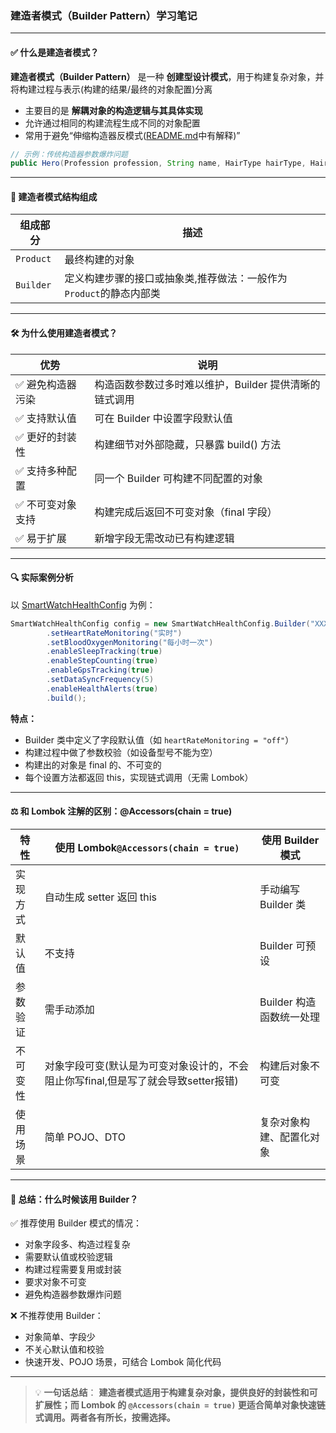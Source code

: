 ### 建造者模式（Builder Pattern）学习笔记

---

#### ✅ 什么是建造者模式？

**建造者模式（Builder Pattern）** 是一种 **创建型设计模式**，用于构建复杂对象，并将构建过程与表示(构建的结果/最终的对象配置)分离

- 主要目的是 **解耦对象的构造逻辑与其具体实现**
- 允许通过相同的构建流程生成不同的对象配置
- 常用于避免“伸缩构造器反模式([README.md](README.md)中有解释)”

```java
// 示例：传统构造器参数爆炸问题
public Hero(Profession profession, String name, HairType hairType, HairColor hairColor, Armor armor, Weapon weapon) {}
```

---

#### 🧱 建造者模式结构组成


| 组成部分             | 描述                                     |
|------------------|----------------------------------------|
| `Product`        | 最终构建的对象                                |
| `Builder`        | 定义构建步骤的接口或抽象类,推荐做法：一般作为`Product`的静态内部类 |

---

#### 🛠️ 为什么使用建造者模式？


| 优势              | 说明                                                   |
| ----------------- | ------------------------------------------------------ |
| ✅ 避免构造器污染 | 构造函数参数过多时难以维护，Builder 提供清晰的链式调用 |
| ✅ 支持默认值     | 可在 Builder 中设置字段默认值                          |
| ✅ 更好的封装性   | 构建细节对外部隐藏，只暴露 build() 方法                |
| ✅ 支持多种配置   | 同一个 Builder 可构建不同配置的对象                    |
| ✅ 不可变对象支持 | 构建完成后返回不可变对象（final 字段）                 |
| ✅ 易于扩展       | 新增字段无需改动已有构建逻辑               |

---

#### 🔍 实际案例分析

以 [SmartWatchHealthConfig](src/main/java/com/niudada/SmartWatchHealthConfig.java) 为例：

```java
SmartWatchHealthConfig config = new SmartWatchHealthConfig.Builder("XXX Watch Pro")
        .setHeartRateMonitoring("实时")
        .setBloodOxygenMonitoring("每小时一次")
        .enableSleepTracking(true)
        .enableStepCounting(true)
        .enableGpsTracking(true)
        .setDataSyncFrequency(5)
        .enableHealthAlerts(true)
        .build();
```

**特点：**

- Builder 类中定义了字段默认值（如 `heartRateMonitoring = "off"`）
- 构建过程中做了参数校验（如设备型号不能为空）
- 构建出的对象是 final 的、不可变的
- 每个设置方法都返回 this，实现链式调用（无需 Lombok）

---

#### ⚖️ 和 Lombok 注解的区别：@Accessors(chain = true)


| 特性     | 使用 Lombok`@Accessors(chain = true)`              | 使用 Builder 模式        |
| -------- |--------------------------------------------------| ------------------------ |
| 实现方式 | 自动生成 setter 返回 this                              | 手动编写 Builder 类      |
| 默认值   | 不支持                                              | Builder 可预设           |
| 参数验证 | 需手动添加                                            | Builder 构造函数统一处理 |
| 不可变性 | 对象字段可变(默认是为可变对象设计的，不会阻止你写final,但是写了就会导致setter报错) | 构建后对象不可变         |
| 使用场景 | 简单 POJO、DTO                                      | 复杂对象构建、配置化对象 |

---

#### 📝 总结：什么时候该用 Builder？

✅ 推荐使用 Builder 模式的情况：

- 对象字段多、构造过程复杂
- 需要默认值或校验逻辑
- 构建过程需要复用或封装
- 要求对象不可变
- 避免构造器参数爆炸问题

❌ 不推荐使用 Builder：

- 对象简单、字段少
- 不关心默认值和校验
- 快速开发、POJO 场景，可结合 Lombok 简化代码

---

> 💡 **一句话总结**：
> **建造者模式适用于构建复杂对象，提供良好的封装性和可扩展性；而 Lombok 的 `@Accessors(chain = true)` 更适合简单对象快速链式调用。两者各有所长，按需选择。**
>
